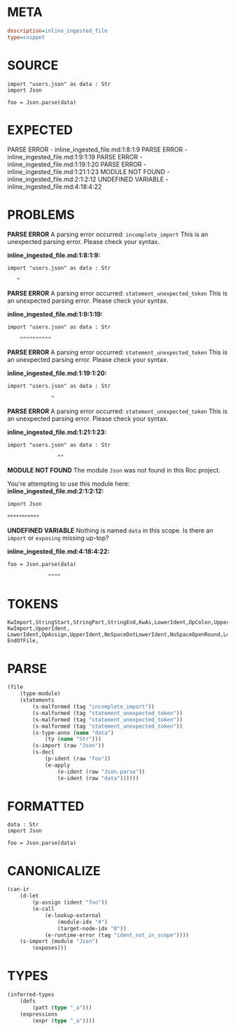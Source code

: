 # META
~~~ini
description=inline_ingested_file
type=snippet
~~~
# SOURCE
~~~roc
import "users.json" as data : Str
import Json

foo = Json.parse(data)
~~~
# EXPECTED
PARSE ERROR - inline_ingested_file.md:1:8:1:9
PARSE ERROR - inline_ingested_file.md:1:9:1:19
PARSE ERROR - inline_ingested_file.md:1:19:1:20
PARSE ERROR - inline_ingested_file.md:1:21:1:23
MODULE NOT FOUND - inline_ingested_file.md:2:1:2:12
UNDEFINED VARIABLE - inline_ingested_file.md:4:18:4:22
# PROBLEMS
**PARSE ERROR**
A parsing error occurred: `incomplete_import`
This is an unexpected parsing error. Please check your syntax.

**inline_ingested_file.md:1:8:1:9:**
```roc
import "users.json" as data : Str
```
       ^


**PARSE ERROR**
A parsing error occurred: `statement_unexpected_token`
This is an unexpected parsing error. Please check your syntax.

**inline_ingested_file.md:1:9:1:19:**
```roc
import "users.json" as data : Str
```
        ^^^^^^^^^^


**PARSE ERROR**
A parsing error occurred: `statement_unexpected_token`
This is an unexpected parsing error. Please check your syntax.

**inline_ingested_file.md:1:19:1:20:**
```roc
import "users.json" as data : Str
```
                  ^


**PARSE ERROR**
A parsing error occurred: `statement_unexpected_token`
This is an unexpected parsing error. Please check your syntax.

**inline_ingested_file.md:1:21:1:23:**
```roc
import "users.json" as data : Str
```
                    ^^


**MODULE NOT FOUND**
The module `Json` was not found in this Roc project.

You're attempting to use this module here:
**inline_ingested_file.md:2:1:2:12:**
```roc
import Json
```
^^^^^^^^^^^


**UNDEFINED VARIABLE**
Nothing is named `data` in this scope.
Is there an `import` or `exposing` missing up-top?

**inline_ingested_file.md:4:18:4:22:**
```roc
foo = Json.parse(data)
```
                 ^^^^


# TOKENS
~~~zig
KwImport,StringStart,StringPart,StringEnd,KwAs,LowerIdent,OpColon,UpperIdent,
KwImport,UpperIdent,
LowerIdent,OpAssign,UpperIdent,NoSpaceDotLowerIdent,NoSpaceOpenRound,LowerIdent,CloseRound,
EndOfFile,
~~~
# PARSE
~~~clojure
(file
	(type-module)
	(statements
		(s-malformed (tag "incomplete_import"))
		(s-malformed (tag "statement_unexpected_token"))
		(s-malformed (tag "statement_unexpected_token"))
		(s-malformed (tag "statement_unexpected_token"))
		(s-type-anno (name "data")
			(ty (name "Str")))
		(s-import (raw "Json"))
		(s-decl
			(p-ident (raw "foo"))
			(e-apply
				(e-ident (raw "Json.parse"))
				(e-ident (raw "data"))))))
~~~
# FORMATTED
~~~roc
data : Str
import Json

foo = Json.parse(data)
~~~
# CANONICALIZE
~~~clojure
(can-ir
	(d-let
		(p-assign (ident "foo"))
		(e-call
			(e-lookup-external
				(module-idx "4")
				(target-node-idx "0"))
			(e-runtime-error (tag "ident_not_in_scope"))))
	(s-import (module "Json")
		(exposes)))
~~~
# TYPES
~~~clojure
(inferred-types
	(defs
		(patt (type "_a")))
	(expressions
		(expr (type "_a"))))
~~~
